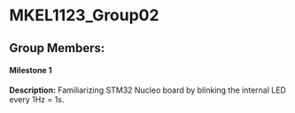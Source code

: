 # MKEL1123_Group02

## Group Members: 


#### Milestone 1
**Description:** Familiarizing STM32 Nucleo board by blinking the internal LED every 1Hz = 1s. 
